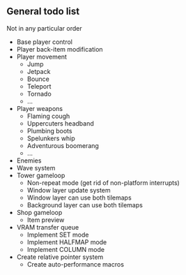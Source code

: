 ## General todo list
Not in any particular order

* Base player control
* Player back-item modification
* Player movement
    * Jump
    * Jetpack
    * Bounce
    * Teleport
    * Tornado
    * ...
* Player weapons
    * Flaming cough
    * Uppercuters headband
    * Plumbing boots
    * Spelunkers whip
    * Adventurous boomerang
    * ...
* Enemies
* Wave system
* Tower gameloop
    * Non-repeat mode (get rid of non-platform interrupts)
    * Window layer update system
    * Window layer can use both tilemaps
    * Background layer can use both tilemaps
* Shop gameloop
    * Item preview
* VRAM transfer queue
    * Implement SET mode
    * Implement HALFMAP mode
    * Implement COLUMN mode
* Create relative pointer system
    * Create auto-performance macros

